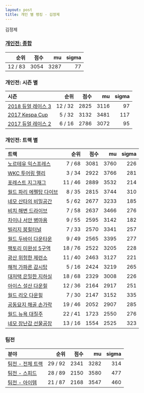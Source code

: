 ```yaml
---
layout: post
title: 개인 별 랭킹 - 김정제
---
```


김정제

### [개인전: 종합](../singles-full)

| 순위 | 점수 | mu | sigma |
|---:|---:|---:|---:|
| 12 / 83 | 3054 | 3287 | 77 |

### 개인전: 시즌 별

| 시즌 | 순위 | 점수 | mu | sigma |
|:---|---:|---:|---:|---:|
| [2018 듀얼 레이스 3](../singles-s2018_1) | 12 / 32 | 2825 | 3116 | 97 |
| [2017 Kespa Cup](../singles-s2017_2) | 5 / 32 | 3132 | 3481 | 117 |
| [2017 듀얼 레이스 2](../singles-s2017_1) | 6 / 16 | 2786 | 3072 | 95 |

### 개인전: 트랙 별

| 트랙 | 순위 | 점수 | mu | sigma |
|:---|---:|---:|---:|---:|
| [노르테유 익스프레스](../noex) | 7 / 68 | 3081 | 3760 | 226 |
| [WKC 투어링 랠리](../rally) | 3 / 34 | 2922 | 3766 | 281 |
| [포레스트 지그재그](../zigzag) | 11 / 46 | 2889 | 3532 | 214 |
| [월드 파리 에펠탑 다이브](../eifel) | 8 / 35 | 2815 | 3744 | 310 |
| [네모 산타의 비밀공간](../santa) | 5 / 62 | 2677 | 3233 | 185 |
| [비치 해변 드라이브](../haebyun) | 7 / 58 | 2637 | 3466 | 276 |
| [차이나 서안 병마용](../byeongma) | 9 / 55 | 2595 | 3142 | 182 |
| [빌리지 붐힐터널](../boomhill) | 7 / 33 | 2570 | 3341 | 257 |
| [월드 두바이 다운타운](../dubai) | 9 / 49 | 2565 | 3395 | 277 |
| [팩토리 미완성 5구역](../district5) | 18 / 76 | 2522 | 3205 | 228 |
| [광산 위험한 제련소](../jeryeonso) | 11 / 40 | 2463 | 3127 | 221 |
| [해적 가파른 감시탑](../gamshi) | 5 / 16 | 2424 | 3219 | 265 |
| [대저택 은밀한 지하실](../jeotaek) | 18 / 68 | 2329 | 3008 | 226 |
| [아이스 설산 다운힐](../seolsan) | 12 / 36 | 2164 | 2917 | 251 |
| [월드 리오 다운힐](../rio) | 7 / 30 | 2147 | 3152 | 335 |
| [공동묘지 해골 손가락](../haeson) | 19 / 46 | 2052 | 2907 | 285 |
| [월드 뉴욕 대질주](../newyork) | 22 / 41 | 1723 | 2550 | 276 |
| [네모 장난감 선물공장](../present) | 13 / 16 | 1554 | 2525 | 323 |

### 팀전

| 분야 | 순위 | 점수 | mu | sigma |
|:---|---:|---:|---:|---:|
| [팀전 - 전체 트랙](../team-full) | 29 / 92 | 2341 | 3282 | 314 |
| [팀전 - 스피드](../team-speed) | 28 / 89 | 2150 | 3580 | 477 |
| [팀전 - 아이템](../team-item) | 21 / 87 | 2168 | 3547 | 460 |
